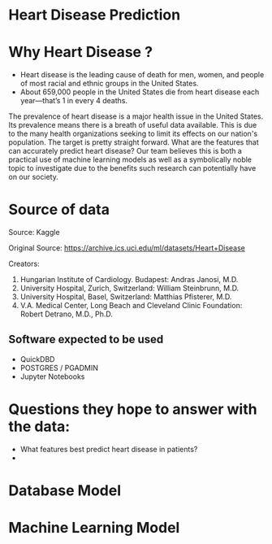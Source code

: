 
# Heart Disease Prediction 

# Why Heart Disease ?
 - Heart disease is the leading cause of death for men, women, and people of most racial and ethnic groups in the United States.
 - About 659,000 people in the United States die from heart disease each year—that’s 1 in every 4 deaths.
 
 The prevalence of heart disease is a major health issue in the United States.  Its prevalence means there is a breath of useful data
 available.  This is due to the many health organizations seeking to limit its effects on our nation's population.  The target is pretty straight forward.
 What are the features that can accurately predict heart disease?  Our team believes this is both a practical use of machine learning models 
 as well as a symbolically noble topic to investigate due to the benefits such research can potentially have on our society.

# Source of data

Source: Kaggle

Original Source: https://archive.ics.uci.edu/ml/datasets/Heart+Disease

Creators:
1. Hungarian Institute of Cardiology. Budapest: Andras Janosi, M.D.
2. University Hospital, Zurich, Switzerland: William Steinbrunn, M.D.
3. University Hospital, Basel, Switzerland: Matthias Pfisterer, M.D.
4. V.A. Medical Center, Long Beach and Cleveland Clinic Foundation: Robert Detrano, M.D., Ph.D.



## Software expected to be used

* QuickDBD
* POSTGRES / PGADMIN
* Jupyter Notebooks

# Questions they hope to answer with the data: 

- What features best predict heart disease in patients?
-

# Database Model


# Machine Learning Model
